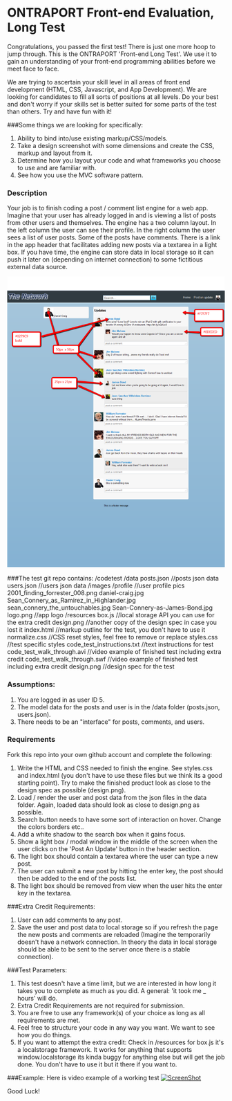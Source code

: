 ONTRAPORT Front-end Evaluation, Long Test
============================

Congratulations, you passed the first test! There is just one more hoop to jump through. This is the
ONTRAPORT 'Front-end Long Test'. We use it to gain an understanding of your front-end programming
abilities before we meet face to face.

We are trying to ascertain your skill level in all areas of front end development (HTML, CSS,
Javascript, and App Development). We are looking for candidates to fill all sorts of positions at all levels.
Do your best and don't worry if your skills set is better suited for some parts of the test than others.
Try and have fun with it!

###Some things we are looking for specifically:

1. Ability to bind into/use existing markup/CSS/models.
2. Take a design screenshot with some dimensions and create the CSS, markup and layout from it.
3. Determine how you layout your code and what frameworks you choose to use and are familiar with.
4. See how you use the MVC software pattern.

### Description
Your job is to finish coding a post / comment list engine for a web app. Imagine that your user
has already logged in and is viewing a list of posts from other users and themselves. The engine has
a two column layout. In the left column the user can see their profile. In the right column the user
sees a list of user posts. Some of the posts have comments. There is a link in the app header that
facilitates adding new posts via a textarea in a light box. If you have time, the engine can store data
in local storage so it can push it later on (depending on internet connection) to some fictitious
external data source.

![ONTRAPORT Front End Long Test](design.png)

###The test git repo contains:
    /codetest
        /data
            posts.json                       //posts json data
            users.json                       //users json data
        /images
            /profile                         //user profile pics
                2001_finding_forrester_008.png
                daniel-craig.jpg
                Sean_Connery_as_Ramirez_in_Highlander.jpg
                sean_connery_the_untouchables.jpg
                Sean-Connery-as-James-Bond.jpg
            logo.png                         //app logo
        /resources
            box.js                           //local storage API you can use for the extra credit
        design.png                           //another copy of the design spec in case you lost it
        index.html                           //markup outline for the test, you don't have to use it
        normalize.css                        //CSS reset styles, feel free to remove or replace
        styles.css                           //test specific styles
    code_test_instructions.txt               //text instructions for test
    code_test_walk_through.avi               //video example of finished test including extra credit
    code_test_walk_through.swf               //video example of finished test including extra credit
    design.png                               //design spec for the test



### Assumptions:
1. You are logged in as user ID 5.
2. The model data for the posts and user is in the /data folder (posts.json, users.json).
3. There needs to be an "interface" for posts, comments, and users.

### Requirements

Fork this repo into your own github account and complete the following:

1. Write the HTML and CSS needed to finish the engine. See styles.css and index.html (you don't
have to use these files but we think its a good starting point). Try to make the finished product look as close to the design spec as possible (design.png).
2. Load / render the user and post data from the json files in the data folder. Again, loaded
data should look as close to design.png as possible.
3. Search button needs to have some sort of interaction on hover. Change the colors borders etc..
4. Add a white shadow to the search box when it gains focus.
5. Show a light box / modal window in the middle of the screen when the user clicks on the 'Post An Update' button in the header section.
6. The light box should contain a textarea where the user can type a new post.
7. The user can submit a new post by hitting the enter key, the post should then be added to the end of the posts list.
8. The light box should be removed from view when the user hits the enter key in the textarea.

###Extra Credit Requirements:
1. User can add comments to any post.
2. Save the user and post data to local storage so if you refresh the page the new posts and comments are reloaded  (Imagine the temporarily doesn't have a network connection. In theory the data in local storage should be able to be sent to the server once there is a stable connection).

###Test Parameters:
1. This test doesn't have a time limit, but we are interested in how long it takes you to complete
as much as you did. A general: 'it took me _ hours' will do.
2. Extra Credit Requirements are not required for submission.
3. You are free to use any framework(s) of your choice as long as all requirements are met.
4. Feel free to structure your code in any way you want. We want to see how you do things.
5. If you want to attempt the extra credit: Check in /resources for box.js it's a localstorage framework. It works for anything that supports window.localstorage its kinda buggy for anything else but will get the job done. You don't have to use it but it there if you want to.


###Example:
Here is video example of a working test
[![ScreenShot](https://raw.github.com/Ontraport/frontend-interview-test-long/master/exampleVideoPreview.png)](https://www.youtube.com/watch?v=PYsH5xcyewI&feature=youtu.be)



Good Luck!
